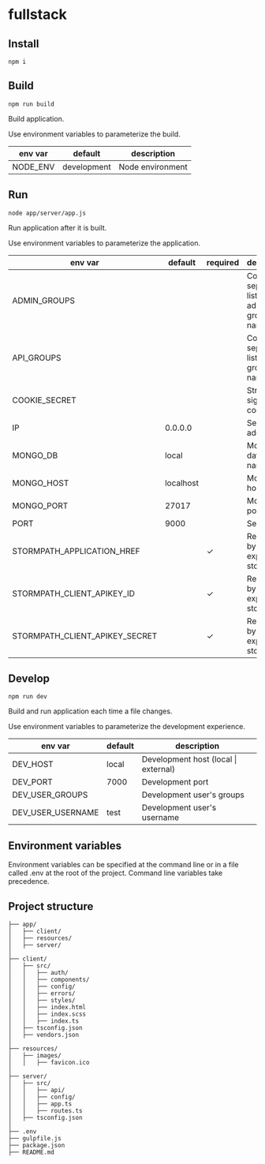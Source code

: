 # fullstack



## Install

`npm i`



## Build

`npm run build`

Build application.

Use environment variables to parameterize the build.

env var  | default     | description
-------- | ----------- | ----------------
NODE_ENV | development | Node environment



## Run

`node app/server/app.js`

Run application after it is built.

Use environment variables to parameterize the application.

env var                        | default   | required | description
------------------------------ | --------- | -------- | -----------------------------------------
ADMIN_GROUPS                   |           |          | Comma-separated list of admin group names
API_GROUPS                     |           |          | Comma-separated list of API group names
COOKIE_SECRET                  |           |          | String for signing cookies
IP                             | 0.0.0.0   |          | Server ip address
MONGO_DB                       | local     |          | MongoDB database name
MONGO_HOST                     | localhost |          | MongoDB host
MONGO_PORT                     | 27017     |          | MongoDB port
PORT                           | 9000      |          | Server port
STORMPATH_APPLICATION_HREF     |           | ✓        | Required by express-stormpath
STORMPATH_CLIENT_APIKEY_ID     |           | ✓        | Required by express-stormpath
STORMPATH_CLIENT_APIKEY_SECRET |           | ✓        | Required by express-stormpath



## Develop

`npm run dev`

Build and run application each time a file changes.

Use environment variables to parameterize the development experience.

env var           | default | description
----------------- | ------- | -----------------------------------------
DEV_HOST          | local   | Development host (local &#124; external)
DEV_PORT          | 7000    | Development port
DEV_USER_GROUPS   |         | Development user's groups
DEV_USER_USERNAME | test    | Development user's username



## Environment variables

Environment variables can be specified at the command line or in a file called
.env at the root of the project. Command line variables take precedence.



## Project structure

```
├── app/
│   ├── client/
│   ├── resources/
│   ├── server/
│
├── client/
│   ├── src/
│   │   ├── auth/
│   │   ├── components/
│   │   ├── config/
│   │   ├── errors/
│   │   ├── styles/
│   │   ├── index.html
│   │   ├── index.scss
│   │   ├── index.ts
│   ├── tsconfig.json
│   ├── vendors.json
│
├── resources/
│   ├── images/
│   │   ├── favicon.ico
│
├── server/
│   ├── src/
│   │   ├── api/
│   │   ├── config/
│   │   ├── app.ts
│   │   ├── routes.ts
│   ├── tsconfig.json
│
├── .env
├── gulpfile.js
├── package.json
├── README.md

```
